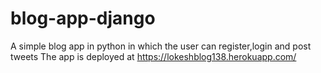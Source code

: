 # blog-app-django
A simple blog app in python in which the user can register,login and post tweets
The app is deployed at https://lokeshblog138.herokuapp.com/
